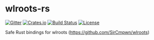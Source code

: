 # wlroots-rs
[![Gitter](https://badges.gitter.im/way-cooler/way-cooler.svg)](https://gitter.im/way-cooler/way-cooler?utm_source=badge&utm_medium=badge&utm_campaign=pr-badge)
[![Crates.io](https://img.shields.io/crates/v/wlroots.svg)](https://crates.io/crates/wlroots)
[![Build Status](https://travis-ci.org/way-cooler/wlroots-rs.svg?branch=master)](https://travis-ci.org/way-cooler/wlroots-rs/)
[![License](https://img.shields.io/badge/license-MIT-blue.svg)](https://github.com/way-cooler/wlroots-rs/)

Safe Rust bindings for wlroots (https://github.com/SirCmpwn/wlroots)

